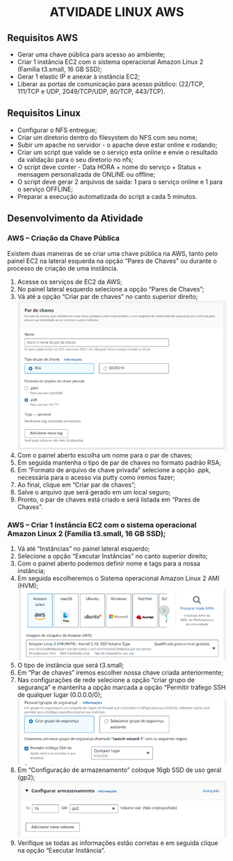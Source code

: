 <h1 align="center">ATVIDADE LINUX AWS</h1>

<h2>Requisitos AWS</h2>
<ul>
    <li>Gerar uma chave pública para acesso ao ambiente;</li>
    <li>Criar 1 instância EC2 com o sistema operacional Amazon Linux 2 (Família t3.small, 16 GB SSD);</li>
    <li>Gerar 1 elastic IP e anexar à instância EC2;</li>
    <li>Liberar as portas de comunicação para acesso público: (22/TCP, 111/TCP e UDP, 2049/TCP/UDP, 80/TCP, 443/TCP).</li>
</ul>

<h2>Requisitos Linux</h2>
<ul>
    <li>Configurar o NFS entregue;</li>
    <li>Criar um diretorio dentro do filesystem do NFS com seu nome;</li>
    <li>Subir um apache no servidor - o apache deve estar online e rodando;</li>
    <li>Criar um script que valide se o serviço esta online e envie o resultado da validação para o seu diretorio no nfs;</li>
    <li>O script deve conter - Data HORA + nome do serviço + Status + mensagem personalizada de ONLINE ou offline;</li>
    <li>O script deve gerar 2 arquivos de saida: 1 para o serviço online e 1 para o serviço OFFLINE;</li>
    <li>Preparar a execução automatizada do script a cada 5 minutos.</li>
</ul>

<h2>Desenvolvimento da Atividade</h2>

<h3>AWS – Criação da Chave Pública</h3>
Existem duas maneiras de se criar uma chave pública na AWS, tanto pelo painel EC2 na lateral esquerda na opção “Pares de Chaves” ou durante o processo de criação de uma instância.
<ol>
    <li>Acesse os serviços de EC2 da AWS;</li>
    <li>No painel lateral esquerdo selecione a opção “Pares de Chaves”;</li>
    <li>Vá até a opção “Criar par de chaves” no canto superior direito;</li>
    <img src="Img/Screenshot_1.png" alt="Par de chaves">
    <li>Com o painel aberto escolha um nome para o par de chaves;</li>
    <li>Em seguida mantenha o tipo de par de chaves no formato padrão RSA;</li>
    <li>Em “Formato de arquivo de chave privada” selecione a opção .ppk, necessária para o acesso via putty como iremos fazer;</li>
    <li>Ao final, clique em “Criar par de chaves”;</li>
    <li>Salve o arquivo que será gerado em um local seguro;</li>
    <li>Pronto, o par de chaves está criado e será listada em “Pares de Chaves”.</li>
</ol>

<h3>AWS –  Criar 1 instância EC2 com o sistema operacional Amazon Linux 2 (Família t3.small, 16 GB SSD);</h3>
<ol>
    <li>Vá até “Instâncias” no painel lateral esquerdo;</li>
    <li>Selecione a opção “Executar Instâncias” no canto superior direito;</li>
    <li>Com o painel aberto podemos definir nome e tags para a nossa instância; </li>
    <li>Em seguida escolheremos o Sistema operacional Amazon Linux 2 AMI (HVM);</li>
    <img src="Img/Screenshot_2.png">
    <li>O tipo de instância que será t3.small;</li>
    <li>Em “Par de chaves” iremos escolher nossa chave criada anteriormente;</li>
    <li>Nas configurações de rede selecione a opção “criar grupo de segurança” e mantenha a opção marcada a opção “Permitir tráfego SSH de qualquer lugar (0.0.0.0/0);</li>
    <img src="Img/Screenshot_3.png" alt="Security group">
    <li>Em “Configuração de armazenamento” coloque 16gb SSD de uso geral (gp2);</li>
    <img src="Img/Screenshot_4.png" alt="armazenamento">
    <li>Verifique se todas as informações estão corretas e em seguida clique na opção “Executar Instância”.</li>
</ol>